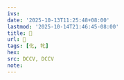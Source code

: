 ```yaml
---
ivs:
date: '2025-10-13T11:25:48+08:00'
lastmod: '2025-10-14T21:46:45-08:00'
title: 󰉿
url: 󰉿
tags: [化, 牝]
hex: 
src: DCCV, DCCV
note:
---
```

